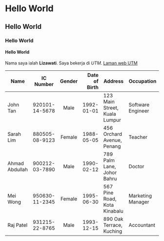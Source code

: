 # Hello World
## Hello World
### Hello World
#### Hello World

Nama saya ialah **Lizawati**. Saya bekerja di *UTM*.
[Laman web UTM](https://my.utm.my/)

| Name           | IC Number     | Gender | Date of Birth | Address                          | Occupation         |
|----------------|---------------|:--------:|---------------:|----------------------------------|---------------------|
| John Tan       | 920101-14-5678 | Male   | 1992-01-01    | 123 Main Street, Kuala Lumpur    | Software Engineer  |
| Sarah Lim      | 880505-08-9123 | Female | 1988-05-05    | 456 Orchard Avenue, Penang       | Teacher            |
| Ahmad Abdullah | 900212-03-7890 | Male   | 1990-02-12    | 789 Palm Lane, Johor Bahru       | Doctor             |
| Mei Wong       | 950630-11-2345 | Female | 1995-06-30    | 567 Pine Road, Kota Kinabalu     | Marketing Manager  |
| Raj Patel      | 931215-22-8765 | Male   | 1993-12-15    | 890 Oak Terrace, Kuching         | Accountant         |

